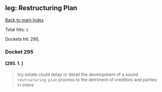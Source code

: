 
## leg: Restructuring Plan

[Back to main Index](README.md)

Total hits: `1`

Dockets hit: 295, 

### Docket 295

#### [295. 1. ]
> tcy estate could delay or derail the development of a sound `restructuring plan` process to the detriment of creditors and parties in intere
